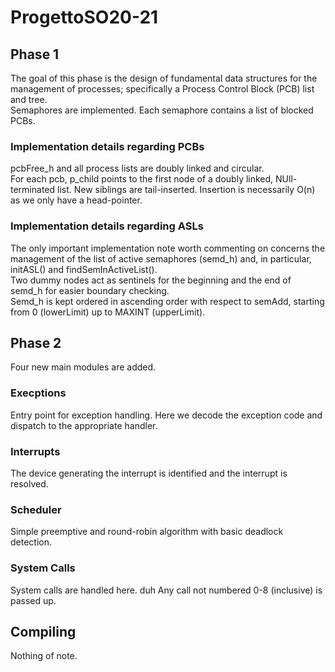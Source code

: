 # ProgettoSO20-21
## Phase 1 
The goal of this phase is the design of fundamental data structures for the management of processes; specifically a Process Control Block (PCB) list and tree.  
Semaphores are implemented. Each semaphore contains a list of blocked PCBs.  

### Implementation details regarding PCBs
pcbFree_h and all process lists are doubly linked and circular.  
For each pcb, p_child points to the first node of a doubly linked, NUll-terminated list. New siblings are tail-inserted. Insertion is necessarily O(n) as we only have a head-pointer.  
### Implementation details regarding ASLs
The only important implementation note worth commenting on concerns the management of the list of active semaphores (semd_h) and, in particular, initASL() and findSemInActiveList().  
Two dummy nodes act as sentinels for the beginning and the end of semd_h for easier boundary checking.  
Semd_h is kept ordered in ascending order with respect to semAdd, starting from 0 (lowerLimit) up to MAXINT (upperLimit).  

## Phase 2
Four new main modules are added.

### Execptions
Entry point for exception handling. Here we decode the exception code and dispatch to the appropriate handler.

### Interrupts
The device generating the interrupt is identified and the interrupt is resolved. 

### Scheduler
Simple preemptive and round-robin algorithm with basic deadlock detection.

### System Calls
System calls are handled here. duh
Any call not numbered 0-8 (inclusive) is passed up.

## Compiling
Nothing of note.  

